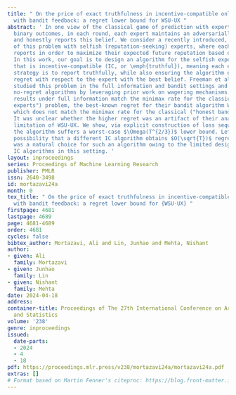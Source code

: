 ```yaml
---
title: " On the price of exact truthfulness in incentive-compatible online learning
  with bandit feedback: a regret lower bound for WSU-UX "
abstract: ' In one view of the classical game of prediction with expert advice with
  binary outcomes, in each round, each expert maintains an adversarially chosen belief
  and honestly reports this belief. We consider a recently introduced, strategic variant
  of this problem with selfish (reputation-seeking) experts, where each expert strategically
  reports in order to maximize their expected future reputation based on their belief.
  In this work, our goal is to design an algorithm for the selfish experts problem
  that is incentive-compatible (IC, or \emph{truthful}), meaning each expert’s best
  strategy is to report truthfully, while also ensuring the algorithm enjoys sublinear
  regret with respect to the expert with the best belief. Freeman et al. (2020) recently
  studied this problem in the full information and bandit settings and obtained truthful,
  no-regret algorithms by leveraging prior work on wagering mechanisms. While their
  results under full information match the minimax rate for the classical ("honest
  experts") problem, the best-known regret for their bandit algorithm WSU-UX is $O(T^{2/3})$,
  which does not match the minimax rate for the classical ("honest bandits") setting.
  It was unclear whether the higher regret was an artifact of their analysis or a
  limitation of WSU-UX. We show, via explicit construction of loss sequences, that
  the algorithm suffers a worst-case $\Omega(T^{2/3})$ lower bound. Left open is the
  possibility that a different IC algorithm obtains $O(\sqrt{T})$ regret. Yet, WSU-UX
  was a natural choice for such an algorithm owing to the limited design room for
  IC algorithms in this setting. '
layout: inproceedings
series: Proceedings of Machine Learning Research
publisher: PMLR
issn: 2640-3498
id: mortazavi24a
month: 0
tex_title: " On the price of exact truthfulness in incentive-compatible online learning
  with bandit feedback: a regret lower bound for {WSU-UX} "
firstpage: 4681
lastpage: 4689
page: 4681-4689
order: 4681
cycles: false
bibtex_author: Mortazavi, Ali and Lin, Junhao and Mehta, Nishant
author:
- given: Ali
  family: Mortazavi
- given: Junhao
  family: Lin
- given: Nishant
  family: Mehta
date: 2024-04-18
address:
container-title: Proceedings of The 27th International Conference on Artificial Intelligence
  and Statistics
volume: '238'
genre: inproceedings
issued:
  date-parts:
  - 2024
  - 4
  - 18
pdf: https://proceedings.mlr.press/v238/mortazavi24a/mortazavi24a.pdf
extras: []
# Format based on Martin Fenner's citeproc: https://blog.front-matter.io/posts/citeproc-yaml-for-bibliographies/
---
```

